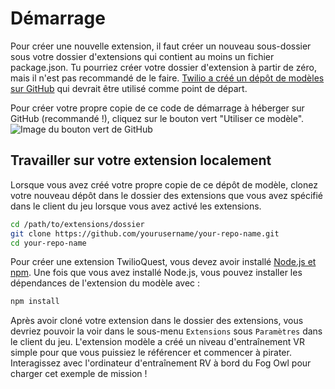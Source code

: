 # Démarrage

Pour créer une nouvelle extension, il faut créer un nouveau sous-dossier sous votre dossier d'extensions qui contient au moins un fichier package.json. Tu pourriez créer votre dossier d'extension à partir de zéro, mais il n'est pas recommandé de le faire. [Twilio a créé un dépôt de modèles sur GitHub](https://github.com/TwilioQuest/twilioquest-extension-template) qui devrait être utilisé comme point de départ.

Pour créer votre propre copie de ce code de démarrage à héberger sur GitHub (recommandé !), cliquez sur le bouton vert "Utiliser ce modèle".
![Image du bouton vert de GitHub](https://twilioquest.github.io/extension-docs/assets/img/use_template.55838478.png)

## Travailler sur votre extension localement

Lorsque vous avez créé votre propre copie de ce dépôt de modèle, clonez votre nouveau dépôt dans le dossier des extensions que vous avez spécifié dans le client du jeu lorsque vous avez activé les extensions.

```bash
cd /path/to/extensions/dossier
git clone https://github.com/yourusername/your-repo-name.git
cd your-repo-name
```

Pour créer une extension TwilioQuest, vous devez avoir installé [Node.js et npm](https://nodejs.org/en/download/). Une fois que vous avez installé Node.js, vous pouvez installer les dépendances de l'extension du modèle avec :

```bash
npm install
```

Après avoir cloné votre extension dans le dossier des extensions, vous devriez pouvoir la voir dans le sous-menu `Extensions` sous `Paramètres` dans le client du jeu.
L'extension modèle a créé un niveau d'entraînement VR simple pour que vous puissiez le référencer et commencer à pirater. Interagissez avec l'ordinateur d'entraînement RV à bord du Fog Owl pour charger cet exemple de mission !
